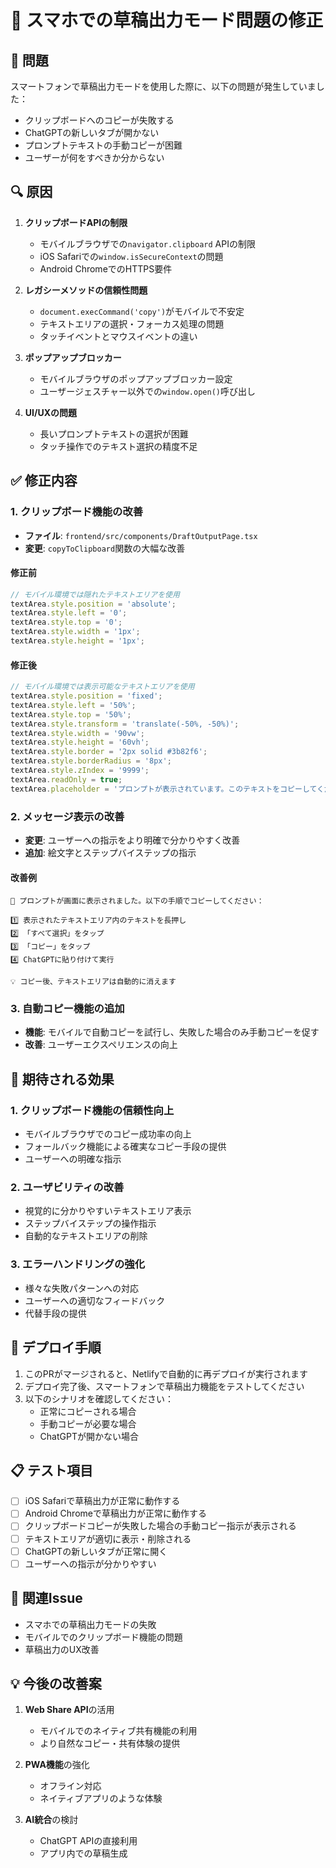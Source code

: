 # 📱 スマホでの草稿出力モード問題の修正

## 🐛 問題
スマートフォンで草稿出力モードを使用した際に、以下の問題が発生していました：
- クリップボードへのコピーが失敗する
- ChatGPTの新しいタブが開かない
- プロンプトテキストの手動コピーが困難
- ユーザーが何をすべきか分からない

## 🔍 原因
1. **クリップボードAPIの制限**
   - モバイルブラウザでの`navigator.clipboard` APIの制限
   - iOS Safariでの`window.isSecureContext`の問題
   - Android ChromeでのHTTPS要件

2. **レガシーメソッドの信頼性問題**
   - `document.execCommand('copy')`がモバイルで不安定
   - テキストエリアの選択・フォーカス処理の問題
   - タッチイベントとマウスイベントの違い

3. **ポップアップブロッカー**
   - モバイルブラウザのポップアップブロッカー設定
   - ユーザージェスチャー以外での`window.open()`呼び出し

4. **UI/UXの問題**
   - 長いプロンプトテキストの選択が困難
   - タッチ操作でのテキスト選択の精度不足

## ✅ 修正内容

### 1. クリップボード機能の改善
- **ファイル**: `frontend/src/components/DraftOutputPage.tsx`
- **変更**: `copyToClipboard`関数の大幅な改善

#### 修正前
```typescript
// モバイル環境では隠れたテキストエリアを使用
textArea.style.position = 'absolute';
textArea.style.left = '0';
textArea.style.top = '0';
textArea.style.width = '1px';
textArea.style.height = '1px';
```

#### 修正後
```typescript
// モバイル環境では表示可能なテキストエリアを使用
textArea.style.position = 'fixed';
textArea.style.left = '50%';
textArea.style.top = '50%';
textArea.style.transform = 'translate(-50%, -50%)';
textArea.style.width = '90vw';
textArea.style.height = '60vh';
textArea.style.border = '2px solid #3b82f6';
textArea.style.borderRadius = '8px';
textArea.style.zIndex = '9999';
textArea.readOnly = true;
textArea.placeholder = 'プロンプトが表示されています。このテキストをコピーしてください。';
```

### 2. メッセージ表示の改善
- **変更**: ユーザーへの指示をより明確で分かりやすく改善
- **追加**: 絵文字とステップバイステップの指示

#### 改善例
```
📱 プロンプトが画面に表示されました。以下の手順でコピーしてください：

1️⃣ 表示されたテキストエリア内のテキストを長押し
2️⃣ 「すべて選択」をタップ
3️⃣ 「コピー」をタップ
4️⃣ ChatGPTに貼り付けて実行

💡 コピー後、テキストエリアは自動的に消えます
```

### 3. 自動コピー機能の追加
- **機能**: モバイルで自動コピーを試行し、失敗した場合のみ手動コピーを促す
- **改善**: ユーザーエクスペリエンスの向上

## 🎯 期待される効果

### 1. クリップボード機能の信頼性向上
- モバイルブラウザでのコピー成功率の向上
- フォールバック機能による確実なコピー手段の提供
- ユーザーへの明確な指示

### 2. ユーザビリティの改善
- 視覚的に分かりやすいテキストエリア表示
- ステップバイステップの操作指示
- 自動的なテキストエリアの削除

### 3. エラーハンドリングの強化
- 様々な失敗パターンへの対応
- ユーザーへの適切なフィードバック
- 代替手段の提供

## 🚀 デプロイ手順
1. このPRがマージされると、Netlifyで自動的に再デプロイが実行されます
2. デプロイ完了後、スマートフォンで草稿出力機能をテストしてください
3. 以下のシナリオを確認してください：
   - 正常にコピーされる場合
   - 手動コピーが必要な場合
   - ChatGPTが開かない場合

## 📋 テスト項目
- [ ] iOS Safariで草稿出力が正常に動作する
- [ ] Android Chromeで草稿出力が正常に動作する
- [ ] クリップボードコピーが失敗した場合の手動コピー指示が表示される
- [ ] テキストエリアが適切に表示・削除される
- [ ] ChatGPTの新しいタブが正常に開く
- [ ] ユーザーへの指示が分かりやすい

## 🔗 関連Issue
- スマホでの草稿出力モードの失敗
- モバイルでのクリップボード機能の問題
- 草稿出力のUX改善

## 💡 今後の改善案
1. **Web Share API**の活用
   - モバイルでのネイティブ共有機能の利用
   - より自然なコピー・共有体験の提供

2. **PWA機能**の強化
   - オフライン対応
   - ネイティブアプリのような体験

3. **AI統合**の検討
   - ChatGPT APIの直接利用
   - アプリ内での草稿生成 

